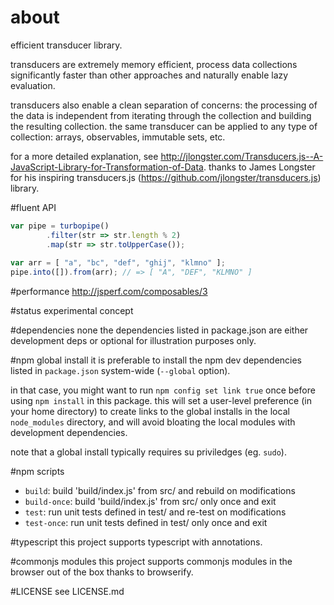 # about
efficient transducer library.

transducers are extremely memory efficient, process data collections significantly faster than other approaches and naturally enable lazy evaluation.

transducers also enable a clean separation of concerns: the processing of the data is independent from iterating through the collection and building the resulting collection. the same transducer can be applied to any type of collection: arrays, observables, immutable sets, etc.

for a more detailed explanation, see http://jlongster.com/Transducers.js--A-JavaScript-Library-for-Transformation-of-Data.
thanks to James Longster for his inspiring transducers.js (https://github.com/jlongster/transducers.js) library.

#fluent API
```javascript
var pipe = turbopipe()
        .filter(str => str.length % 2)
        .map(str => str.toUpperCase());
        
var arr = [ "a", "bc", "def", "ghij", "klmno" ];
pipe.into([]).from(arr); // => [ "A", "DEF", "KLMNO" ]
```

#performance
http://jsperf.com/composables/3

#status
experimental concept

#dependencies
none
the dependencies listed in package.json are either development deps or optional for illustration purposes only.

#npm global install
it is preferable to install the npm dev dependencies listed in `package.json` system-wide
(`--global` option).

in that case, you might want to run `npm config set link true` once before using `npm install` in this package. this will set a user-level preference (in your home directory) to create links to the global installs in the local `node_modules` directory, and will avoid bloating the local modules with development dependencies.

note that a global install typically requires su priviledges (eg. `sudo`).

#npm scripts
* `build`: build 'build/index.js' from src/ and rebuild on modifications
* `build-once`: build 'build/index.js' from src/ only once and exit
* `test`: run unit tests defined in test/ and re-test on modifications
* `test-once`: run unit tests defined in test/ only once and exit

#typescript
this project supports typescript with annotations.

#commonjs modules
this project supports commonjs modules in the browser out of the box thanks to browserify.

#LICENSE
see LICENSE.md
